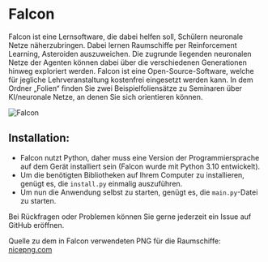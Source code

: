# Falcon

Falcon ist eine Lernsoftware, die dabei helfen soll, Schülern neuronale Netze näherzubringen. Dabei lernen Raumschiffe per Reinforcement Learning, Asteroiden auszuweichen. Die zugrunde liegenden neuronalen Netze der Agenten können dabei über die verschiedenen Generationen hinweg exploriert werden. Falcon ist eine Open-Source-Software, welche für jegliche Lehrveranstaltung kostenfrei eingesetzt werden kann. In dem Ordner „Folien“ finden Sie zwei Beispielfoliensätze zu Seminaren über KI/neuronale Netze, an denen Sie sich orientieren können.

![Falcon](https://github.com/Arminius-Software/Falcon/tree/main/ReadMEImage/Image0.png)


## Installation:

- Falcon nutzt Python, daher muss eine Version der Programmiersprache auf dem Gerät installiert sein (Falcon wurde mit Python 3.10 entwickelt).
- Um die benötigten Bibliotheken auf Ihrem Computer zu installieren, genügt es, die `install.py` einmalig auszuführen.
- Um nun die Anwendung selbst zu starten, genügt es, die `main.py`-Datei zu starten.

Bei Rückfragen oder Problemen können Sie gerne jederzeit ein Issue auf GitHub eröffnen.

Quelle zu dem in Falcon verwendeten PNG für die Raumschiffe: [nicepng.com](https://www.nicepng.com/maxp/u2q8e6q8i1y3u2i1/)
